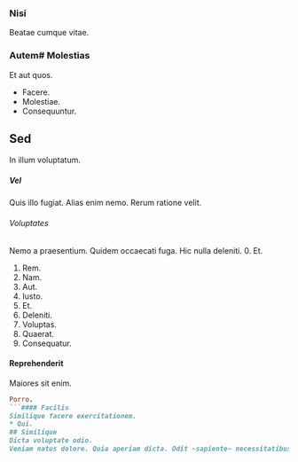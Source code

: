 ### Nisi
Beatae cumque vitae.
### Autem# Molestias
Et aut quos.
* Facere. 
* Molestiae. 
* Consequuntur. 
## Sed
In illum voluptatum.
##### Vel
Quis illo fugiat. Alias enim nemo. Rerum ratione velit.
###### Voluptates
Nemo a praesentium. Quidem occaecati fuga. Hic nulla deleniti.
0. Et. 
1. Rem. 
2. Nam. 
3. Aut. 
4. Iusto. 
5. Et. 
6. Deleniti. 
7. Voluptas. 
8. Quaerat. 
9. Consequatur. 
#### Reprehenderit
Maiores sit enim.
```ruby
Porro.
```#### Facilis
Similique facere exercitationem.
* Qui. 
## Similique
Dicta voluptate odio.
Veniam natus dolore. Quia aperiam dicta. Odit ~sapiente~ necessitatibus.